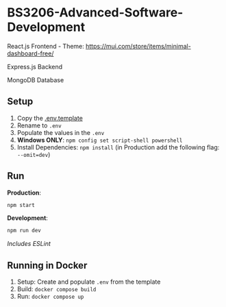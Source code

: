 # BS3206-Advanced-Software-Development

React.js Frontend - Theme: https://mui.com/store/items/minimal-dashboard-free/

Express.js Backend

MongoDB Database

## Setup

1. Copy the [.env.template](./.env.template)
1. Rename to `.env`
1. Populate the values in the `.env`
1. **Windows ONLY**: `npm config set script-shell powershell`
1. Install Dependencies: `npm install` (in Production add the following flag: `--omit=dev`)


## Run

**Production**:
```sh
npm start
```

**Development**:
```sh
npm run dev
```

_Includes ESLint_


## Running in Docker

1. Setup: Create and populate `.env` from the template
1. Build: `docker compose build`
1. Run: `docker compose up`
